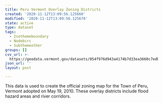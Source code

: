 ```yaml
---
title: Peru Vermont Overlay Zoning Districts
created: '2020-11-12T13:09:56.125660'
modified: '2020-11-12T13:09:56.125670'
state: active
type: dataset
tags:
  - Isothemeboundary
  - Nodebcrc
  - Subthemeother
groups: []
csv_url: >-
  https://geodata.vermont.gov/datasets/054f976d943a4174b7d33ea3660c7edb_0.csv?outSR=%7B%22latestWkid%22%3A3857%2C%22wkid%22%3A102100%7D
json_url: ''
layout: post

---
```

This data is used to create the official zoning map for the Town of Peru, Vermont adopted on May 19, 2010.  These overlay districts include flood hazard areas and river corridors.
